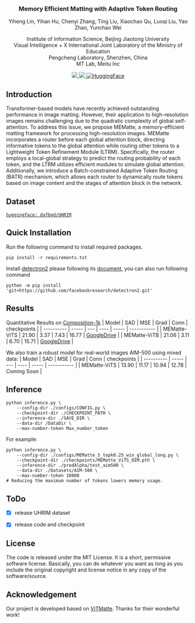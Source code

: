 <div align="center">
<!-- <h2>Click2Trimap</h2> -->
<h3>Memory Efficient Matting with Adaptive Token Routing </h3>

Yiheng Lin, Yihan Hu, Chenyi Zhang, Ting Liu, Xiaochao Qu, Luoqi Liu, Yao Zhao, Yunchao Wei

Institute of Information Science, Beijing Jiaotong University  
Visual Intelligence + X International Joint Laboratory of the Ministry of Education  
Pengcheng Laboratory, Shenzhen, China  
MT Lab, Meitu Inc

<p align="center">
    <a href="https://opensource.org/licenses/MIT">
        <img src="https://img.shields.io/badge/License-MIT-yellow.svg"/>
    </a>
    <a href="https://arxiv.org/pdf/2412.10702.pdf">
        <img src="https://img.shields.io/badge/arxiv-2412.10702-red"/>
    </a>   
    <a href="https://huggingface.co/datasets/dafbgd/UHRIM">
      <img src="https://img.shields.io/badge/🤗_HuggingFace-Dataset-ffbd45.svg" alt="HuggingFace">
    </a>
</p>
</div>


## Introduction
Transformer-based models have recently achieved outstanding performance in image matting. However, their application to high-resolution images remains challenging due to the quadratic complexity of global self-attention. To address this issue, we propose MEMatte, a memory-efficient matting framework for processing high-resolution images. MEMatte incorporates a router before each global attention block, directing informative tokens to the global attention while routing other tokens to a Lightweight Token Refinement Module (LTRM). Specifically, the router employs a local-global strategy to predict the routing probability of each token, and the LTRM utilizes efficient modules to simulate global attention. Additionally, we introduce a Batch-constrained Adaptive Token Routing (BATR) mechanism, which allows each router to dynamically route tokens based on image content and the stages of attention block in the network.

## Dataset
[`huggingface: dafbgd/UHRIM`](https://huggingface.co/datasets/dafbgd/UHRIM) 


## Quick Installation 
Run the following command to install required packages. 
```
pip install -r requirements.txt
```
Install [detectron2](https://github.com/facebookresearch/detectron2) please following its [document](https://detectron2.readthedocs.io/en/latest/), you can also run following command
```
python -m pip install 'git+https://github.com/facebookresearch/detectron2.git'
```

## Results
Quantitative Results on [Composition-1k](https://paperswithcode.com/dataset/composition-1k)
| Model      | SAD   | MSE | Grad | Conn   | checkpoints |
| ---------- | ----- | --- | ---- | -----  | ----------- |
| MEMatte-ViTS | 21.90 | 3.37 | 7.43 | 16.77  | [GoogleDrive](https://drive.google.com/file/d/122p3sdhJVb7vg4IXELeC9C3HEG9Mlh5z/view?usp=sharing) |
| MEMatte-ViTB | 21.06 | 3.11 | 6.70 | 15.71  | [GoogleDrive](https://drive.google.com/file/d/1NOV64zMSFtoKPASqvEvxQKI_PRY9m5IA/view?usp=sharing) |

We also train a robust model for real-world images AIM-500 using mixed data:
| Model      | SAD   | MSE | Grad | Conn   | checkpoints |
| ---------- | ----- | --- | ---- | -----  | ----------- |
| MEMatte-ViTS | 13.90 | 11.17 | 10.94 | 12.78  | Coming Soon |


## Inference
```
python inference.py \
    --config-dir ./configs/CONFIG.py \
    --checkpoint-dir ./CHECKPOINT_PATH \
    --inference-dir ./SAVE_DIR \
    --data-dir /DataDir \
    --max-number-token Max_number_token 
```
For example:
```
python inference.py \
    --config-dir ./configs/MEMatte_S_topk0.25_win_global_long.py \
    --checkpoint-dir ./checkpoints/MEMatte_ViTS_DIM.pth \
    --inference-dir ./predAlpha/test_aim500 \
    --data-dir ./Datasets/AIM-500 \
    --max-number-token 18000
# Reducing the maximum number of tokens lowers memory usage.
```

## ToDo
- [x] release UHRIM dataset
- [x] release code and checkpoint


## License
The code is released under the MIT License. It is a short, permissive software license. Basically, you can do whatever you want as long as you include the original copyright and license notice in any copy of the software/source. 

## Acknowledgement
Our project is developed based on [ViTMatte](https://github.com/hustvl/ViTMatte). Thanks for their wonderful work!<div align="center">

